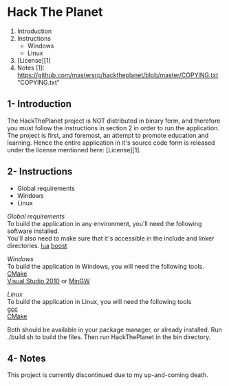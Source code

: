 Hack The Planet
===============
1. Introduction
2. Instructions
	* Windows
	* Linux
3. [License][1]
4. Notes
[1]: https://github.com/mastersrp/hacktheplanet/blob/master/COPYING.txt "COPYING.txt"

1- Introduction
---------------
The HackThePlanet project is NOT distributed in binary form, and therefore you must follow the instructions in section 2 in order to run the application.
The project is first, and foremost, an attempt to promote education and learning. Hence the entire application in it's source code form is released under the license mentioned here: [License][1].

2- Instructions
---------------
* Global requirements
* Windows
* Linux

*Global requirements*  
To build the application in any environment, you'll need the following software installed.  
You'll also need to make sure that it's accessible in the include and linker directories.
[lua][]
[boost][]
  
*Windows*  
To build the application in Windows, you will need the following tools.  
[CMake][]  
[Visual Studio 2010][] or [MinGW][]  
  
*Linux*  
To build the application in Linux, you will need the following tools  
[gcc][]  
[CMake][]  
  
Both should be available in your package manager, or already installed.
Run ./build.sh to build the files.
Then run HackThePlanet in the bin directory.

[CMake]: www.cmake.org "CMake"
[gcc]: gcc.gnu.org "GCC"
[Visual Studio 2010]: www.microsoft.com/visualstudio/ "Visual Studio 2010"
[MinGW]: www.mingw.org "MinGW"
[lua]: www.lua.org "Lua"
[boost]: www.boost.org "Boost"

4- Notes
--------
This project is currently discontinued due to my up-and-coming death.
